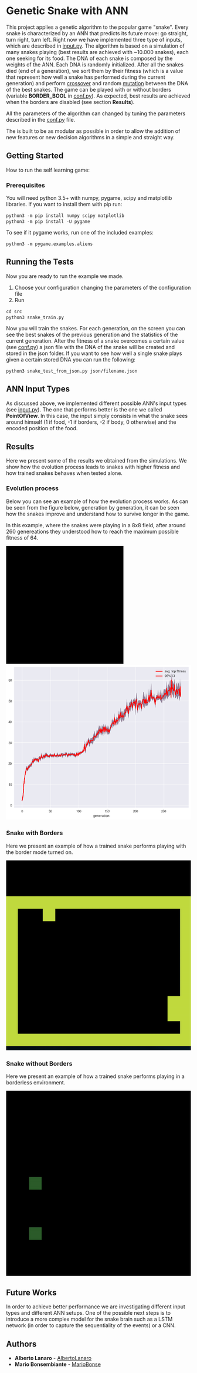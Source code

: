 # Genetic Snake with ANN
This project applies a genetic algorithm to the popular game "snake".
Every snake is characterized by an ANN that predicts its future move: go straight, turn right, turn left.
Right now we have implemented three type of inputs, which are described in [input.py](https://github.com/AlbertoLanaro/geneticSnakeANN/blob/master/src/input.py).
The algorithm is based on a simulation of many snakes playing (best results are achieved with ~10.000 snakes), each one seeking for its food. The DNA of each snake is composed by the weights of the ANN. Each DNA is randomly initialized.
After all the snakes died (end of a generation), we sort them by their fitness (which is a value that represent how well a snake has performed during the current generation) and perform [crossover](https://en.wikipedia.org/wiki/Crossover_(genetic_algorithm)) and random [mutation](https://en.wikipedia.org/wiki/Mutation_(genetic_algorithm)) between the DNA of the best snakes.
The game can be played with or without borders (variable **BORDER_BOOL** in [conf.py](https://github.com/AlbertoLanaro/geneticSnakeANN/blob/master/src/conf.py)). As expected, best results are achieved when the borders are disabled (see section **Results**).

All the parameters of the algorithm can changed by tuning the parameters described in the [conf.py](https://github.com/AlbertoLanaro/geneticSnakeANN/blob/master/src/conf.py) file.

The is built to be as modular as possible in order to allow the addition of new features or new decision algorithms in a simple and straight way.

## Getting Started

How to run the self learning game:

### Prerequisites

You will need python 3.5+ with numpy, pygame, scipy and matplotlib libraries.
If you want to install them with pip run:

```
python3 -m pip install numpy scipy matplotlib
python3 -m pip install -U pygame 
```
To see if it pygame works, run one of the included examples: 
```
python3 -m pygame.examples.aliens
```

## Running the Tests

Now you are ready to run the example we made.
1) Choose your configuration changing the parameters of the configuration file 
2) Run
```
cd src
python3 snake_train.py
```
Now you will train the snakes. For each generation, on the screen you can see the best snakes of the previous generation and the statistics of the current generation.
After the fitness of a snake overcomes a certain value (see [conf.py](https://github.com/AlbertoLanaro/geneticSnakeANN/blob/master/src/conf.py)) a json file with the DNA of the snake will be created and stored in the json folder. If you want to see how well a single snake plays given a certain stored DNA you can run the following:
```
python3 snake_test_from_json.py json/filename.json
```

## ANN Input Types
As discussed above, we implemented different possible ANN's input types (see [input.py](https://github.com/AlbertoLanaro/geneticSnakeANN/blob/master/src/input.py)). The one that performs better is the one we called **PointOfView**. In this case, the input simply consists in what the snake sees around himself (1 if food, -1 if borders, -2 if body, 0 otherwise) and the encoded position of the food.
## Results
Here we present some of the results we obtained from the simulations. We show how the evolution process leads to snakes with higher fitness and how trained snakes behaves when tested alone.
### Evolution process
Below you can see an example of how the evolution process works. As can be seen from the figure below, generation by generation, it can be seen how the snakes improve and understand how to survive longer in the game. 

In this example, where the snakes were playing in a 8x8 field, after around 260 genereations they understood how to reach the maximum possible fitness of 64.

![](https://github.com/AlbertoLanaro/geneticSnakeANN/blob/lanarodev/doc/snake_evolution.gif?raw=true)
![](https://github.com/AlbertoLanaro/geneticSnakeANN/blob/master/doc/fitness.png?raw=true)

### Snake with Borders 
Here we present an example of how a trained snake performs playing with the border mode turned on.

![](https://github.com/AlbertoLanaro/geneticSnakeANN/blob/master/doc/single_border.gif)

### Snake without Borders
Here we present an example of how a trained snake performs playing in a borderless environment.

![](https://github.com/AlbertoLanaro/geneticSnakeANN/blob/lanarodev/doc/single_no_borders.gif?raw=true)

## Future Works
In order to achieve better performance we are investigating different input types and different ANN setups. One of the possible next steps is to introduce a more complex model for the snake brain such as a LSTM network (in order to capture the sequentiality of the events) or a CNN.

## Authors

* **Alberto Lanaro**  - [AlbertoLanaro](https://github.com/AlbertoLanaro)
* **Mario Bonsembiante**  - [MarioBonse](https://github.com/MarioBonse)
